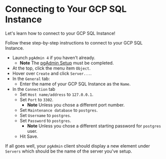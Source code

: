 # Connecting to Your GCP SQL Instance
Let's learn how to connect to your GCP SQL Instance!

Follow these step-by-step instructions to connect to your GCP SQL Instance.

- Launch `pgAdmin 4` if you haven't already.
  - **Note** The [pgAdmin Setup](setup-pg-admin-client.md) must be completed.
- At the top, click the menu item `Object`.
- Hover over `Create` and click `Server...`.
- In the `General` tab:
  - Enter the name of your GCP SQL Instance as the `Name`.
- In the `Connection` tab
  - Set `Host name/address` to `127.0.0.1`.
  - Set `Port` to `3302`.
    - **Note** Unless you chose a different port number.
  - Set `Maintenance database` to `postgres`.
  - Set `Username` to `postgres`.
  - Set `Password` to `postgres`.
    - **Note** Unless you chose a different starting password for `postgres` user.
  - Hit Save.

If all goes well, your `pgAdmin` client should display a new element under `Servers` which should be the name of the server you've setup.
